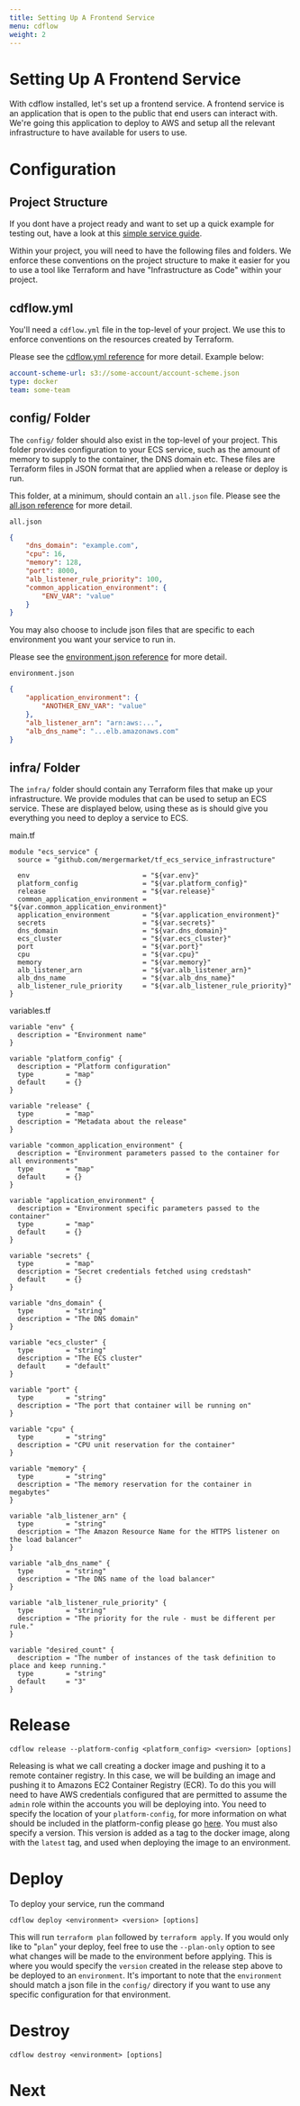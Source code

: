 ```yaml
---
title: Setting Up A Frontend Service 
menu: cdflow
weight: 2
---
```


# Setting Up A Frontend Service

With cdflow installed, let's set up a frontend service. A frontend service is an application that is open to the public that end users can interact with. We're going this application to deploy to AWS and setup all the relevant infrastructure to have available for users to use.

# Configuration

## Project Structure

If you dont have a project ready and want to set up a quick example for testing out, have a look at this [simple service guide](simple-service-guide).

Within your project, you will need to have the following files and folders. We enforce these conventions on the project structure to make it easier for you to use a tool like Terraform and have "Infrastructure as Code" within your project.

cdflow.yml
-----------

You'll need a `cdflow.yml` file in the top-level of your project. We use this to enforce conventions on the resources created by Terraform.

Please see the [cdflow.yml reference](/cdflow/reference/cdflow-yaml) for more detail.
Example below:
```yaml
account-scheme-url: s3://some-account/account-scheme.json
type: docker
team: some-team
```

config/ Folder
--------------

The `config/` folder should also exist in the top-level of your project. This folder provides configuration to your ECS service, such as the amount of memory to supply to the container, the DNS domain etc. These files are Terraform files in JSON format that are applied when a release or deploy is run.

This folder, at a minimum, should contain an `all.json` file. Please see the [all.json reference](/cdflow/reference/config-all-json) for more detail.
    
`all.json`

```json
{
    "dns_domain": "example.com",
    "cpu": 16,
    "memory": 128,
    "port": 8000,
    "alb_listener_rule_priority": 100,
    "common_application_environment": {
        "ENV_VAR": "value"
    }
}
```

You may also choose to include json files that are specific to each environment you want your service to run in.

Please see the [environment.json reference](/cdflow/reference/config-env-json) for more detail.

`environment.json`
```json
{
    "application_environment": {
        "ANOTHER_ENV_VAR": "value"
    },
    "alb_listener_arn": "arn:aws:...",
    "alb_dns_name": "...elb.amazonaws.com"
}
```

infra/ Folder
-------------

The `infra/` folder should contain any Terraform files that make up your infrastructure. We provide modules that can be used to setup an ECS service. These are displayed below, using these as is should give you everything you need to deploy a service to ECS.

main.tf
```
module "ecs_service" {
  source = "github.com/mergermarket/tf_ecs_service_infrastructure"

  env                            = "${var.env}"
  platform_config                = "${var.platform_config}"
  release                        = "${var.release}"
  common_application_environment = "${var.common_application_environment}"
  application_environment        = "${var.application_environment}"
  secrets                        = "${var.secrets}"
  dns_domain                     = "${var.dns_domain}"
  ecs_cluster                    = "${var.ecs_cluster}"
  port                           = "${var.port}"
  cpu                            = "${var.cpu}"
  memory                         = "${var.memory}"
  alb_listener_arn               = "${var.alb_listener_arn}"
  alb_dns_name                   = "${var.alb_dns_name}"
  alb_listener_rule_priority     = "${var.alb_listener_rule_priority}"
}
```

variables.tf
```
variable "env" {
  description = "Environment name"
}

variable "platform_config" {
  description = "Platform configuration"
  type        = "map"
  default     = {}
}

variable "release" {
  type        = "map"
  description = "Metadata about the release"
}

variable "common_application_environment" {
  description = "Environment parameters passed to the container for all environments"
  type        = "map"
  default     = {}
}

variable "application_environment" {
  description = "Environment specific parameters passed to the container"
  type        = "map"
  default     = {}
}

variable "secrets" {
  type        = "map"
  description = "Secret credentials fetched using credstash"
  default     = {}
}

variable "dns_domain" {
  type        = "string"
  description = "The DNS domain"
}

variable "ecs_cluster" {
  type        = "string"
  description = "The ECS cluster"
  default     = "default"
}

variable "port" {
  type        = "string"
  description = "The port that container will be running on"
}

variable "cpu" {
  type        = "string"
  description = "CPU unit reservation for the container"
}

variable "memory" {
  type        = "string"
  description = "The memory reservation for the container in megabytes"
}

variable "alb_listener_arn" {
  type        = "string"
  description = "The Amazon Resource Name for the HTTPS listener on the load balancer"
}

variable "alb_dns_name" {
  type        = "string"
  description = "The DNS name of the load balancer"
}

variable "alb_listener_rule_priority" {
  type        = "string"
  description = "The priority for the rule - must be different per rule."
}

variable "desired_count" {
  description = "The number of instances of the task definition to place and keep running."
  type        = "string"
  default     = "3"
}
```
# Release

```shell
cdflow release --platform-config <platform_config> <version> [options]
```

Releasing is what we call creating a docker image and pushing it to a remote container registry. In this case, we will be building an image and pushing it to Amazons EC2 Container Registry (ECR). To do this you will need to have AWS credentials configured that are permitted to assume the `admin` role within the accounts you will be deploying into. You need to specify the location of your `platform-config`, for more information on what should be included in the platform-config please go [here](/cdflow/full-documentation/platform-config). You must also specify a version. This version is added as a tag to the docker image, along with the `latest` tag, and used when deploying the image to an environment.

# Deploy

To deploy your service, run the command

```shell
cdflow deploy <environment> <version> [options]
```

This will run `terraform plan` followed by `terraform apply`. If you would only like to "`plan`" your deploy, feel free to use the `--plan-only` option to see what changes will be made to the environment before applying. This is where you would specify the `version` created in the release step above to be deployed to an `environment`. It's important to note that the `environment` should match a json file in the `config/` directory if you want to use any specific configuration for that environment. 

# Destroy

```shell
cdflow destroy <environment> [options]
```

# Next
